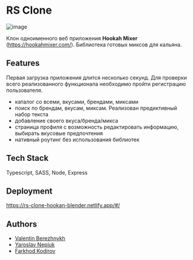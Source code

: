 # RS Clone

![image](https://user-images.githubusercontent.com/53420013/234938384-7eb489c2-1014-4d99-86ba-a463d3b45b8f.png)

Клон одноименного веб приложения **Hookah Mixer** (https://hookahmixer.com/). Библиотека готовых миксов для кальяна. 

## Features

Первая загрузка приложения длится несколько секунд. Для проверки всего реализованного функционала необходимо пройти регистрацию пользователя.

- каталог со всеми, вкусами, брендами, миксами
- поиск по брендам, вкусам, миксам. Реализован предиктивный набор текста
- добавление своего вкуса/бренда/микса
- страница профиля с возможность редактировать информацию, выбирать вкусовые предпочтения
- нативный роутинг без использования библиотек


## Tech Stack

Typescript, SASS, Node, Express


## Deployment

https://rs-clone-hookan-blender.netlify.app/#/


## Authors

- [Valentin Berezhnykh](https://github.com/vberezhnykh/)
- [Yaroslav Nepiuk](https://github.com/Flash226)
- [Farkhod Kodirov](https://github.com/fkodirov)
